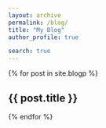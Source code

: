 ```yaml
---
layout: archive
permalink: /blog/
title: "My Blog"
author_profile: true

search: true
---
```



{% for post in site.blogp %}

  
  <h2 id="{{ post.url }}" class="archive__subtitle">{{ post.title }}</h2>
{% endfor %}
